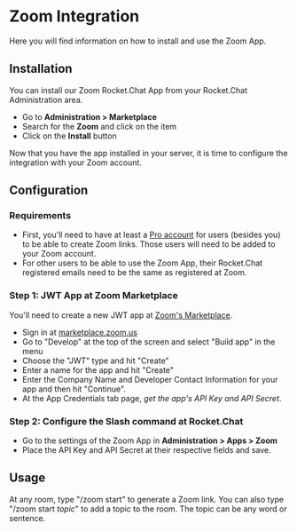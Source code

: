 # Zoom Integration

Here you will find information on how to install and use the Zoom App.

## Installation

You can install our Zoom Rocket.Chat App from your Rocket.Chat Administration area.

- Go to **Administration > Marketplace**
- Search for the **Zoom** and click on the item
- Click on the **Install** button

Now that you have the app installed in your server, it is time to configure the integration with your Zoom account.

## Configuration

### Requirements

- First, you'll need to have at least a [Pro account](https://zoom.us/pricing) for users (besides you) to be able to create Zoom links. Those users will need to be added to your Zoom account.
- For other users to be able to use the Zoom App, their Rocket.Chat registered emails need to be the same as registered at Zoom.

### Step 1: JWT App at Zoom Marketplace
You'll need to create a new JWT app at [Zoom's Marketplace](https://marketplace.zoom.us/).

- Sign in at [marketplace.zoom.us](https://marketplace.zoom.us/)
- Go to "Develop" at the top of the screen and select "Build app" in the menu
- Choose the "JWT" type and hit "Create"
- Enter a name for the app and hit "Create"
- Enter the Company Name and Developer Contact Information for your app and then hit "Continue".
- At the App Credentials tab page, *get the app's API Key and API Secret*.

### Step 2: Configure the Slash command at Rocket.Chat
- Go to the settings of the Zoom App in **Administration > Apps > Zoom**
- Place the API Key and API Secret at their respective fields and save.

## Usage

At any room, type "/zoom start" to generate a Zoom link.
You can also type "/zoom start _topic_" to add a topic to the room. The topic can be any word or sentence.
